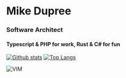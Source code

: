 # Mike Dupree

### Software Architect

#### Typescript & PHP for work, Rust & C# for fun



<!--
**MikeDupree/MikeDupree** is a ✨ _special_ ✨ repository because its `README.md` (this file) appears on your GitHub profile.

Here are some ideas to get you started:

- 🔭 I’m currently working on ...
- 🌱 I’m currently learning ...
- 👯 I’m looking to collaborate on ...
- 🤔 I’m looking for help with ...
- 💬 Ask me about ...
- 📫 How to reach me: ...
- 😄 Pronouns: ...
- ⚡ Fun fact: ...
-->

[![Github stats](https://github-readme-stats.vercel.app/api?username=MikeDupree&theme=midnight-purple&show_icons=true&include_all_commits=true&custom_title=My%20Github%20Stats)](https://github.com/MikeDupree)
[![Top Langs](https://github-readme-stats.vercel.app/api/top-langs/?username=MikeDupree&theme=midnight-purple&layout=compact&count_private=true)](https://github.com/MikeDupree)


![VIM](https://www.memecreator.org/static/images/memes/4219868.jpg)
